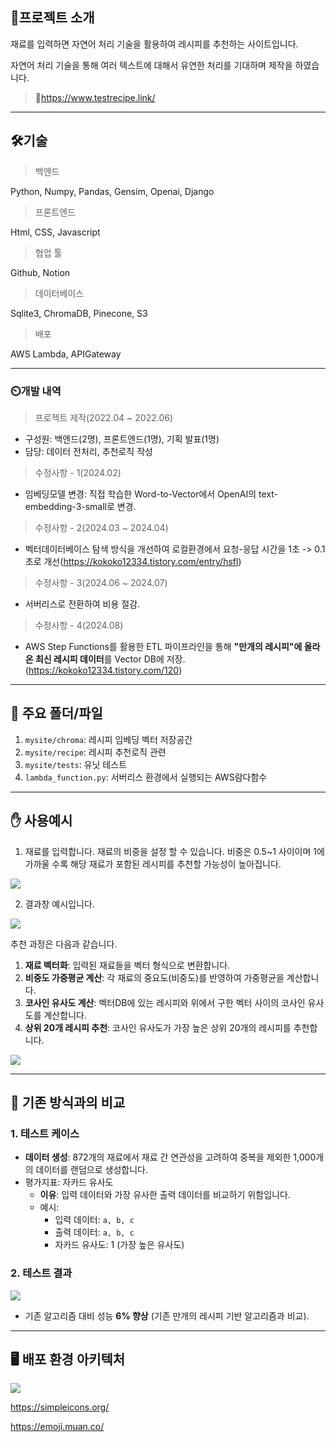 ## :book:프로젝트 소개

재료를 입력하면 자연어 처리 기술을 활용하여 레시피를 추천하는 사이트입니다.

자연어 처리 기술을 통해 여러 텍스트에 대해서 유연한 처리를 기대하며 제작을 하였습니다.

> :link:https://www.testrecipe.link/



---



## 🛠️기술

> 백엔드

Python, Numpy, Pandas, Gensim, Openai, Django



> 프론트엔드

Html, CSS, Javascript



> 협업 툴

Github, Notion



> 데이터베이스

Sqlite3, ChromaDB, Pinecone, S3

 

> 배포

AWS Lambda, APIGateway




---




### :timer_clock:개발 내역

> 프로젝트 제작(2022.04 ~ 2022.06)

- 구성원:  백엔드(2명), 프론트엔드(1명), 기획 발표(1명)
- 담당: 데이터 전처리, 추천로직 작성



> 수정사항 - 1(2024.02)

- 임베딩모델 변경: 직접 학습한 Word-to-Vector에서 OpenAI의 text-embedding-3-small로 변경.

>  수정사항 - 2(2024.03 ~ 2024.04)

- 벡터데이터베이스 탐색 방식을 개선하여 로컬환경에서 요청-응답 시간을 1초 -> 0.1초로 개선(https://kokoko12334.tistory.com/entry/hsfl)

> 수정사항 - 3(2024.06 ~ 2024.07)

- 서버리스로 전환하여 비용 절감.

> 수정사항 - 4(2024.08)

- AWS Step Functions를 활용한 ETL 파이프라인을 통해 **"만개의 레시피"에 올라온 최신 레시피 데이터**를 Vector DB에 저장.(https://kokoko12334.tistory.com/120)



---



## :file_folder: 주요 폴더/파일


1. `mysite/chroma`: 레시피 임베딩 벡터 저장공간
2. `mysite/recipe`: 레시피 추천로직 관련
3. `mysite/tests`: 유닛 테스트
4. `lambda_function.py`: 서버리스 환경에서 실행되는 AWS람다함수



---



## :hand: 사용예시

1. 재료를 입력합니다. 재료의 비중을 설정 할 수 있습니다. 비중은 0.5~1 사이이며 1에 가까울 수록 해당 재료가 포함된 레시피를 추천할 가능성이 높아집니다.



![](./img/재료입력.png)



2. 결과창 예시입니다.

![](./img/결과출력.png)



추천 과정은 다음과 같습니다.

1. **재료 벡터화**: 입력된 재료들을 벡터 형식으로 변환합니다.
2. **비중도 가중평균 계산**: 각 재료의 중요도(비중도)를 반영하여 가중평균을 계산합니다.
3. **코사인 유사도 계산**: 벡터DB에 있는 레시피와 위에서 구한 벡터 사이의 코사인 유사도를 계산합니다.
4. **상위 20개 레시피 추천**: 코사인 유사도가 가장 높은 상위 20개의 레시피를 추천합니다.<br>

![](./img/설명.png)


---


## :straight_ruler: 기존 방식과의 비교



### 1. 테스트 케이스

- **데이터 생성**: 872개의 재료에서 재료 간 연관성을 고려하여 중복을 제외한 1,000개의 데이터를 랜덤으로 생성합니다.
- 평가지표: 자카드 유사도
  - **이유**: 입력 데이터와 가장 유사한 출력 데이터를 비교하기 위함입니다.
  - 예시:
    - 입력 데이터: `a, b, c`
    - 출력 데이터: `a, b, c`
    - 자카드 유사도: 1 (가장 높은 유사도)



### 2. 테스트 결과
![](./img/test.png)




- 기존 알고리즘 대비 성능 **6% 향상** (기존 만개의 레시피 기반 알고리즘과 비교).





---



## 🖥️ 배포 환경 아키텍처

![](./img/AWS아키텍처.png)









https://simpleicons.org/

https://emoji.muan.co/
